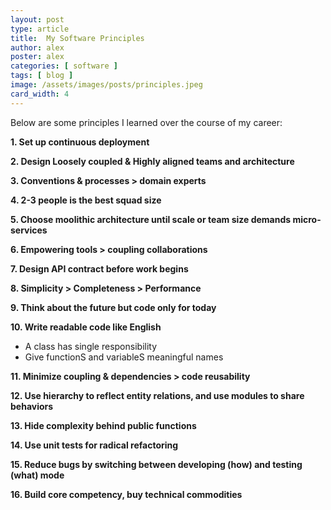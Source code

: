 ```yaml
---
layout: post
type: article
title:  My Software Principles
author: alex
poster: alex
categories: [ software ]
tags: [ blog ]
image: /assets/images/posts/principles.jpeg
card_width: 4
---
```


Below are some principles I learned over the course of my career: 

**1. Set up continuous deployment**

**2. Design Loosely coupled & Highly aligned teams and architecture**

**3. Conventions & processes > domain experts**

**4. 2-3 people is the best squad size**

**5. Choose moolithic architecture until scale or team size demands micro-services**

**6. Empowering tools > coupling collaborations**

**7. Design API contract before work begins**

**8. Simplicity > Completeness > Performance**

**9. Think about the future but code only for today**

**10. Write readable code like English**
  - A class has single responsibility 
  - Give functionS and variableS meaningful names

**11. Minimize coupling & dependencies > code reusability**

**12. Use hierarchy to reflect entity relations, and use modules to share behaviors**

**13. Hide complexity behind public functions**

**14. Use unit tests for radical refactoring**

**15. Reduce bugs by switching between developing (how) and testing (what) mode**

**16. Build core competency, buy technical commodities**